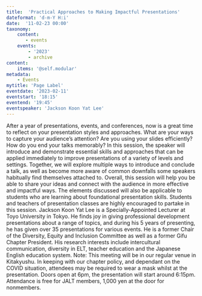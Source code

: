 ```yaml
---
title:  'Practical Approaches to Making Impactful Presentations'
dateformat: 'd-m-Y H:i'
date:  '11-02-23 00:00'
taxonomy:
    content:
       - events
    events:
        - '2023' 
        - archive
content:
    items: '@self.modular'
metadata:
    - Events
mytitle: 'Page Label'
eventdate: '2023-02-11'
eventstart: '18:15'
eventend: '19:45'
eventspeaker: 'Jackson Koon Yat Lee'
---
```


After a year of presentations, events, and conferences, now is a great time to reflect on your presentation styles and approaches. What are your ways to capture your audience’s attention? Are you using your slides efficiently? How do you end your talks memorably?
In this session, the speaker will introduce and demonstrate essential skills and approaches that can be applied immediately to improve presentations of a variety of levels and settings. Together, we will explore multiple ways to introduce and conclude a talk, as well as become more aware of common downfalls some speakers habitually find themselves attached to. Overall, this session will help you be able to share your ideas and connect with the audience in more effective and impactful ways. The elements discussed will also be applicable to students who are learning about foundational presentation skills. Students and teachers of presentation classes are highly encouraged to partake in this session.
Jackson Koon Yat Lee is a Specially-Appointed Lecturer at Toyo University in Tokyo. He finds joy in giving professional development presentations about a range of topics, and during his 5 years of presenting, he has given over 35 presentations for various events. He is a former Chair of the Diversity, Equity and Inclusion Committee as well as a former Gifu Chapter President. His research interests include intercultural communication, diversity in ELT, teacher education and the Japanese English education system. 
Note: This meeting will be in our regular venue in Kitakyushu. In keeping with our chapter policy, and dependant on the COVID situation, attendees may be required to wear a mask whilst at the presentation.
Doors open at 6pm, the presentation will start around 6:15pm.
Attendance is free for JALT members, 1,000 yen at the door for nonmembers.

